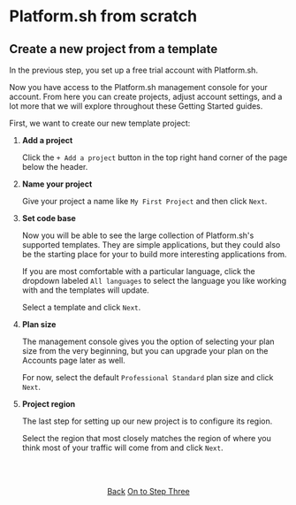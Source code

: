 # Platform.sh from scratch

## Create a new project from a template

In the previous step, you set up a free trial account with Platform.sh. 

Now you have access to the Platform.sh management console for your account. From here you can create projects, adjust account settings, and a lot more that we will explore throughout these Getting Started guides.

First, we want to create our new template project:

1. **Add a project**

   Click the `+ Add a project` button in the top right hand corner of the page below the header.

2. **Name your project**

   Give your project a name like `My First Project` and then click `Next`.

3. **Set code base**

   Now you will be able to see the large collection of Platform.sh's supported templates. They are simple applications, but they could also be the starting place for your to build more interesting applications from.

   If you are most comfortable with a particular language, click the dropdown labeled `All languages` to select the language you like working with and the templates will update.

   Select a template and click `Next`.

4. **Plan size**

   The management console gives you the option of selecting your plan size from the very beginning, but you can upgrade your plan on the Accounts page later as well.

   For now, select the default `Professional Standard` plan size and click `Next`.

5. **Project region**

   The last step for setting up our new project is to configure its region.

   Select the region that most closely matches the region of where you think most of your traffic will come from and click `Next`.


<html>
<head>
<link rel="stylesheet" href="/styles/styles.css">
</head>
<body>

<br/><br/>

<center>

<a href="/gettingstarted/languages/ruby/demo/step-1.html" class="buttongen small">Back</a>
<a href="/gettingstarted/languages/ruby/demo/step-3.html" class="buttongen small">On to Step Three</a>

</center>

<br/><br/>


</body>
</html>
